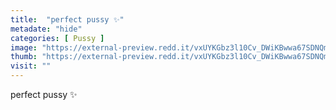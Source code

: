 ```yaml
---
title:  "perfect pussy ✨"
metadate: "hide"
categories: [ Pussy ]
image: "https://external-preview.redd.it/vxUYKGbz3l10Cv_DWiKBwwa67SDNQmy-94kp6ni0j8s.jpg?auto=webp&s=e63e6d29bb1d8627611a3bef4fc46571361f0848"
thumb: "https://external-preview.redd.it/vxUYKGbz3l10Cv_DWiKBwwa67SDNQmy-94kp6ni0j8s.jpg?width=1080&crop=smart&auto=webp&s=6b856fc25fd705228e8412ce71b54f51d4b3a5c0"
visit: ""
---
```

perfect pussy ✨
